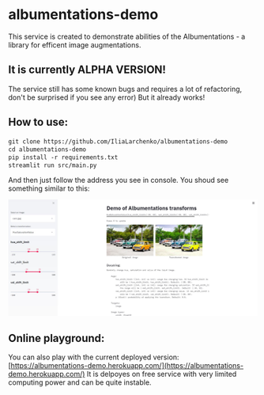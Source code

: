 # albumentations-demo

This service is created to demonstrate abilities of the Albumentations - a library for efficent image augmentations.


## It is currently ALPHA VERSION!
The service still has some known bugs and requires a lot of refactoring, don't be surprised if you see any error)
But it already works!


## How to use:
```
git clone https://github.com/IliaLarchenko/albumentations-demo
cd albumentations-demo
pip install -r requirements.txt
streamlit run src/main.py
```

And then just follow the address you see in console. You shoud see something similar to this:

![screenshot](docs/readme.jpg?raw=true)


## Online playground:
You can also play with the current deployed version:
[https://albumentations-demo.herokuapp.com/](https://albumentations-demo.herokuapp.com/)
It is delpoyes on free service with very limited computing power and can be quite instable.